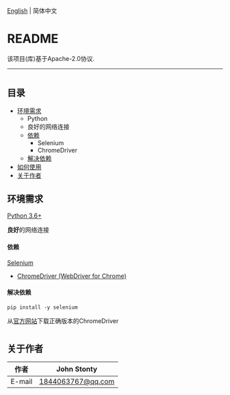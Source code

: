 [English](README.md) | 简体中文

README
======

该项目(库)基于Apache-2.0协议.

---------------------
#


## 目录
* [环境需求](#环境需求)
    * Python
    * 良好的网络连接
    * [依赖](#依赖)
        * Selenium
        * ChromeDriver
    * [解决依赖](#解决依赖)
* [如何使用](#如何使用)
* [关于作者](#关于作者)

## 环境需求
[Python 3.6+](https://www.python.org/downloads/)

**良好**的网络连接

#### 依赖
[Selenium](https://www.seleniumhq.org/)
* [ChromeDriver (WebDriver for Chrome)](https://sites.google.com/a/chromium.org/chromedriver/)

#### 解决依赖
```pip install -y selenium```

从[官方网站](https://sites.google.com/a/chromium.org/chromedriver/downloads/)下载正确版本的ChromeDriver
#


## 关于作者
|作者|John Stonty
|---|---
|E-mail|1844063767@qq.com
